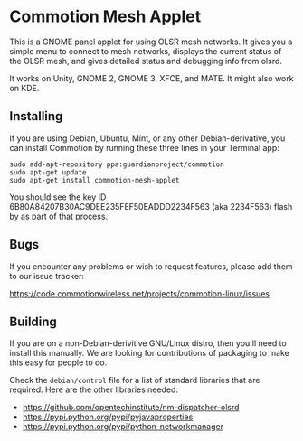 
Commotion Mesh Applet
=====================

This is a GNOME panel applet for using OLSR mesh networks.  It gives you a
simple menu to connect to mesh networks, displays the current status of the
OLSR mesh, and gives detailed status and debugging info from olsrd.

It works on Unity, GNOME 2, GNOME 3, XFCE, and MATE.  It might also work on KDE.


Installing
----------

If you are using Debian, Ubuntu, Mint, or any other Debian-derivative, you can
install Commotion by running these three lines in your Terminal app:

    sudo add-apt-repository ppa:guardianproject/commotion
    sudo apt-get update
    sudo apt-get install commotion-mesh-applet

You should see the key ID 6B80A84207B30AC9DEE235FEF50EADDD2234F563 (aka
2234F563) flash by as part of that process.


Bugs
----

If you encounter any problems or wish to request features, please add them to
our issue tracker:

https://code.commotionwireless.net/projects/commotion-linux/issues


Building
--------

If you are on a non-Debian-derivitive GNU/Linux distro, then you'll need to
install this manually.  We are looking for contributions of packaging to make
this easy for people to do.

Check the `debian/control` file for a list of standard libraries that are
required.  Here are the other libraries needed:

* https://github.com/opentechinstitute/nm-dispatcher-olsrd
* https://pypi.python.org/pypi/pyjavaproperties
* https://pypi.python.org/pypi/python-networkmanager
